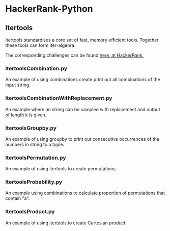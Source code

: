 # HackerRank-Python

## Itertools
Itertools standardises a core set of fast, memory efficient tools. Together these tools can form iter-algebra.

The corresponding challenges can be found [here, at HackerRank.](https://www.hackerrank.com/domains/python/py-itertools)


### ItertoolsCombination.py
An example of using combinations create print out all combinations of the input string.

### ItertoolsCombinationWithReplacement.py
An example where an string can be sampled with replacement and output of length k is given.

### ItertoolsGroupby.py
An example of using groupby to print out consecutive occurrences of the numbers in string to a tuple.

### ItertoolsPermutation.py
An example of using itertools to create permutations.

### ItertoolsProbability.py
An example using combinations to calculate proportion of permutations that contain "a".

### ItertoolsProduct.py
An example of using itertools to create Cartesian product.



